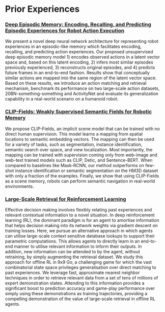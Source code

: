 # Prior Experiences

### [Deep Episodic Memory: Encoding, Recalling, and Predicting Episodic Experiences for Robot Action Execution](http://arxiv.org/abs/1801.04134)

We present a novel deep neural network architecture for representing robot experiences in an episodic-like memory which facilitates encoding, recalling, and predicting action experiences. Our proposed unsupervised deep episodic memory model 1) encodes observed actions in a latent vector space and, based on this latent encoding, 2) infers most similar episodes previously experienced, 3) reconstructs original episodes, and 4) predicts future frames in an end-to-end fashion. Results show that conceptually similar actions are mapped into the same region of the latent vector space. Based on these results, we introduce an action matching and retrieval mechanism, benchmark its performance on two large-scale action datasets, 20BN-something-something and ActivityNet and evaluate its generalization capability in a real-world scenario on a humanoid robot.

### [CLIP-Fields: Weakly Supervised Semantic Fields for Robotic Memory](https://arxiv.org/abs/2210.05663)

We propose CLIP-Fields, an implicit scene model that can be trained with no direct human supervision. This model learns a mapping from spatial locations to semantic embedding vectors. The mapping can then be used for a variety of tasks, such as segmentation, instance identification, semantic search over space, and view localization. Most importantly, the mapping can be trained with supervision coming only from web-image and web-text trained models such as CLIP, Detic, and Sentence-BERT. When compared to baselines like Mask-RCNN, our method outperforms on few-shot instance identification or semantic segmentation on the HM3D dataset with only a fraction of the examples. Finally, we show that using CLIP-Fields as a scene memory, robots can perform semantic navigation in real-world environments.

### [Large-Scale Retrieval for Reinforcement Learning](https://arxiv.org/abs/2206.05314)

Effective decision making involves flexibly relating past experiences and relevant contextual information to a novel situation. In deep reinforcement learning (RL), the dominant paradigm is for an agent to amortise information that helps decision making into its network weights via gradient descent on training losses. Here, we pursue an alternative approach in which agents can utilise large-scale context sensitive database lookups to support their parametric computations. This allows agents to directly learn in an end-to-end manner to utilise relevant information to inform their outputs. In addition, new information can be attended to by the agent, without retraining, by simply augmenting the retrieval dataset. We study this approach for offline RL in 9x9 Go, a challenging game for which the vast combinatorial state space privileges generalisation over direct matching to past experiences. We leverage fast, approximate nearest neighbor techniques in order to retrieve relevant data from a set of tens of millions of expert demonstration states. Attending to this information provides a significant boost to prediction accuracy and game-play performance over simply using these demonstrations as training trajectories, providing a compelling demonstration of the value of large-scale retrieval in offline RL agents.

